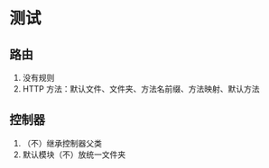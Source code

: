 # 测试



## 路由

1. 没有规则
2. HTTP 方法：默认文件、文件夹、方法名前缀、方法映射、默认方法



## 控制器

1. （不）继承控制器父类
2. 默认模块（不）放统一文件夹